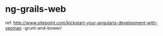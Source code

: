 ng-grails-web
=============

ref: http://www.sitepoint.com/kickstart-your-angularjs-development-with-yeoman
-grunt-and-bower/

